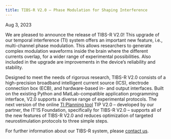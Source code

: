 ```yaml
---
title: TIBS-R V2.0 – Phase Modulation for Shaping Interference
---
```


Aug 3, 2023

We are pleased to announce the release of TIBS-R V2.0! This upgrade of our temporal interference (TI) system offers an important new feature, i.e., multi-channel phase modulation. This allows researchers to generate complex modulation waveforms inside the brain where the different currents overlap, for a wider range of experimental possibilities. Also included in the upgrade are improvements in the device’s reliability and stability.

Designed to meet the needs of rigorous research, TIBS-R V2.0 consists of a high-precision broadband intelligent current source (ICS), electrode connection box (ECB), and hardware-based in- and output interfaces. Built on the existing Python and MatLab-compatible application programming interface, V2.0 supports a diverse range of experimental protocols. The next version of the online [TI Planning tool](https://itis.swiss/tools-and-systems/ti-planning/) TIP V2.0 – developed by our partner, the IT'IS Foundation, specifically for TIBS-R V2.0 – supports all of the new features of TIBS-R V2.0 and reduces optimization of targeted neurostimulation protocols to three simple steps.

For further information about our TIBS-R system, please [contact us](mailto:eap@temporalinterference.com).

